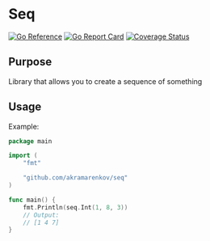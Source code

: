 # Seq

[![Go Reference](https://pkg.go.dev/badge/github.com/akramarenkov/seq.svg)](https://pkg.go.dev/github.com/akramarenkov/seq)
[![Go Report Card](https://goreportcard.com/badge/github.com/akramarenkov/seq)](https://goreportcard.com/report/github.com/akramarenkov/seq)
[![Coverage Status](https://coveralls.io/repos/github/akramarenkov/seq/badge.svg)](https://coveralls.io/github/akramarenkov/seq)

## Purpose

Library that allows you to create a sequence of something

## Usage

Example:

```go
package main

import (
    "fmt"

    "github.com/akramarenkov/seq"
)

func main() {
    fmt.Println(seq.Int(1, 8, 3))
    // Output:
    // [1 4 7]
}
```
